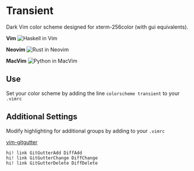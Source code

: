 # Transient

Dark Vim color scheme designed for xterm-256color (with gui equivalents).

**Vim**
![Haskell in
Vim](https://raw.githubusercontent.com/whybin/files/master/transient-haskell.png)

**Neovim**
![Rust in
Neovim](https://raw.githubusercontent.com/whybin/files/master/transient-rust-nvim.png)

**MacVim**
![Python in
MacVim](https://raw.githubusercontent.com/whybin/files/master/transient-python-macvim.png)

## Use

Set your color scheme by adding the line `colorscheme transient` to your `.vimrc`

## Additional Settings

Modify highlighting for additional groups by adding to your `.vimrc`

[vim-gitgutter](https://github.com/airblade/vim-gitgutter)

    hi! link GitGutterAdd DiffAdd
    hi! link GitGutterChange DiffChange
    hi! link GitGutterDelete DiffDelete

